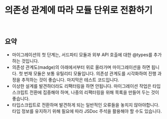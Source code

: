 # 의존성 관계에 따라 모듈 단위로 전환하기

<br />

## 요약

- 마이그레이션의 첫 단계는, 서드파티 모듈과 외부 API 호출에 대한 @types를 추가하는 것입니다.
- 의존성 관계도(madge)의 아래에서부터 위로 올라가며 마이그레이션을 하면 됩니다. 첫 번재 모듈은 보통 유틸리티 모듈입니다. 의존성 관계도를 시각화하여 진행 과정을 추적하는 것이 좋습니다. 마지막은 테스트 코드입니다.
- 이상한 설계를 발견하더라도 리팩터링을 하면 안됩니다. 마이그레이션 작업은 타입스크립트 전환에 집중해야 하며, 나중의 리팩터링을 위해 목록을 만들어 두는 것이 좋습니다.
- 타입스크립트로 전환하며 발견하게 되는 일반적인 오류들을 놓치지 않아야합니다. 타입 정보를 유지하기 위해 필요에 따라 JSDoc 주석을 활용해야 할 수도 있습니다.
